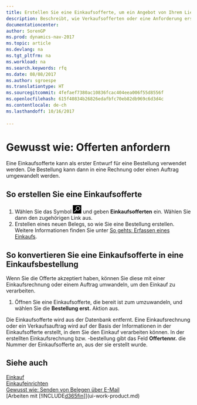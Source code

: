 ```yaml
---
title: Erstellen Sie eine Einkaufsofferte, um ein Angebot von Ihrem Lieferanten anzufordern
description: Beschreibt, wie Verkaufsofferten oder eine Anforderung erstellt wird, um Ihre Offerte zu erfassen, um unter bestimmten Bedingungen einem Kunden zu verkaufen.
documentationcenter: 
author: SorenGP
ms.prod: dynamics-nav-2017
ms.topic: article
ms.devlang: na
ms.tgt_pltfrm: na
ms.workload: na
ms.search.keywords: rfq
ms.date: 08/08/2017
ms.author: sgroespe
ms.translationtype: HT
ms.sourcegitcommit: 4fefaef7380ac10836fcac404eea006f55d8556f
ms.openlocfilehash: 615f40834b26826edafbfc70eb82db969c6d3d4c
ms.contentlocale: de-ch
ms.lasthandoff: 10/16/2017

---
```

# <a name="how-to-request-quotes"></a>Gewusst wie: Offerten anfordern
Eine Einkaufsofferte kann als erster Entwurf für eine Bestellung verwendet werden. Die Bestellung kann dann in eine Rechnung oder einen Auftrag umgewandelt werden.


## <a name="to-create-a-purchase-quote"></a>So erstellen Sie eine Einkaufsofferte
1. Wählen Sie das Symbol ![Nach Seite oder Bericht suchen](media/ui-search/search_small.png "Nach Seite oder Bericht suchen") und geben **Einkaufsofferten** ein. Wählen Sie dann den zugehörigen Link aus.
2. Erstellen eines neuen Belegs, so wie Sie eine Bestellung erstellen. Weitere Informationen finden Sie unter [So gehts: Erfassen eines Einkaufs](purchasing-how-record-purchases.md).

## <a name="to-convert-a-purchase-quote-to-a-purchase-order"></a>So konvertieren Sie eine Einkaufsofferte in eine Einkaufsbestellung
Wenn Sie die Offerte akzeptiert haben, können Sie diese mit einer Einkaufsrechnung oder einem Auftrag umwandeln, um den Einkauf zu verarbeiten.

1. Öffnen Sie eine Einkaufsofferte, die bereit ist zum umzuwandeln, und wählen Sie die **Bestellung erst.** Aktion aus.

Die Einkaufsofferte wird aus der Datenbank entfernt. Eine Einkaufsrechnung oder ein Verkaufsauftrag wird auf der Basis der Informationen in der Einkaufsofferte erstellt, in dem Sie den Einkauf verarbeiten können. In der erstellten Einkaufsrechnung bzw. -bestellung gibt das Feld **Offertennr.** die Nummer der Einkaufsofferte an, aus der sie erstellt wurde.

## <a name="see-also"></a>Siehe auch
[Einkauf](purchasing-manage-purchasing.md)  
[Einkaufeinrichten](purchasing-setup-purchasing.md)  
[Gewusst wie: Senden von Belegen über E-Mail](ui-how-send-documents-email.md)  
[Arbeiten mit [!INCLUDE[d365fin](includes/d365fin_md.md)]](ui-work-product.md)

